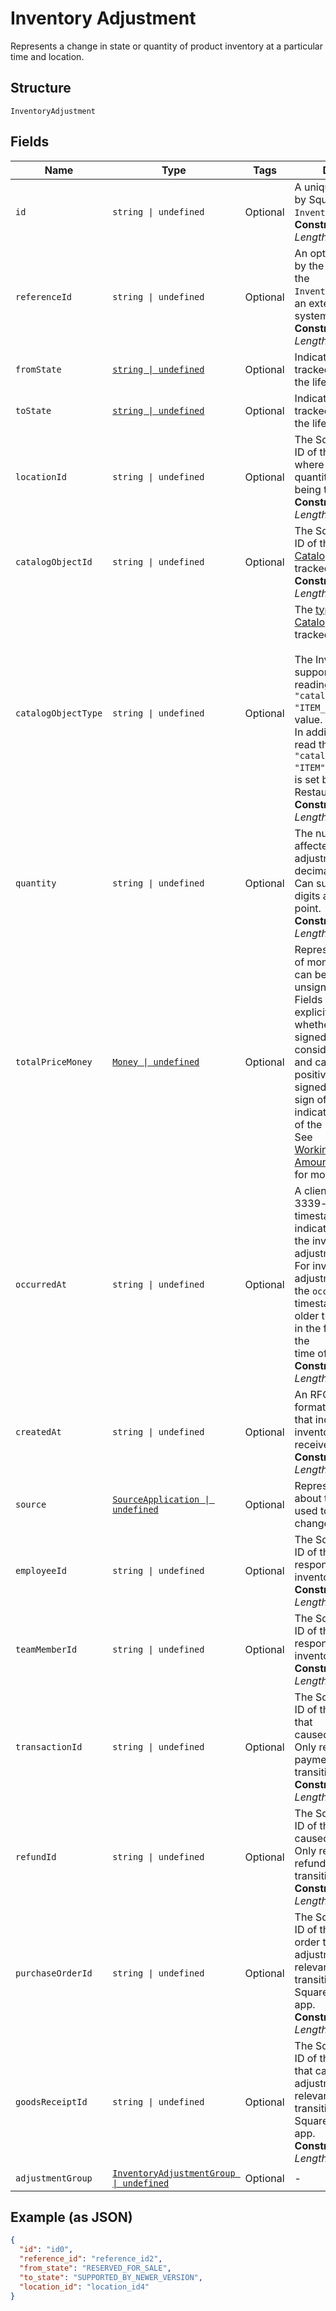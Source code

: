 
# Inventory Adjustment

Represents a change in state or quantity of product inventory at a
particular time and location.

## Structure

`InventoryAdjustment`

## Fields

| Name | Type | Tags | Description |
|  --- | --- | --- | --- |
| `id` | `string \| undefined` | Optional | A unique ID generated by Square for the<br>`InventoryAdjustment`.<br>**Constraints**: *Maximum Length*: `100` |
| `referenceId` | `string \| undefined` | Optional | An optional ID provided by the application to tie the<br>`InventoryAdjustment` to an external<br>system.<br>**Constraints**: *Maximum Length*: `255` |
| `fromState` | [`string \| undefined`](../../doc/models/inventory-state.md) | Optional | Indicates the state of a tracked item quantity in the lifecycle of goods. |
| `toState` | [`string \| undefined`](../../doc/models/inventory-state.md) | Optional | Indicates the state of a tracked item quantity in the lifecycle of goods. |
| `locationId` | `string \| undefined` | Optional | The Square-generated ID of the [Location](entity:Location) where the related<br>quantity of items is being tracked.<br>**Constraints**: *Maximum Length*: `100` |
| `catalogObjectId` | `string \| undefined` | Optional | The Square-generated ID of the<br>[CatalogObject](entity:CatalogObject) being tracked.<br>**Constraints**: *Maximum Length*: `100` |
| `catalogObjectType` | `string \| undefined` | Optional | The [type](entity:CatalogObjectType) of the [CatalogObject](entity:CatalogObject) being tracked.<br><br>The Inventory API supports setting and reading the `"catalog_object_type": "ITEM_VARIATION"` field value.<br>In addition, it can also read the `"catalog_object_type": "ITEM"` field value that is set by the Square Restaurants app.<br>**Constraints**: *Maximum Length*: `14` |
| `quantity` | `string \| undefined` | Optional | The number of items affected by the adjustment as a decimal string.<br>Can support up to 5 digits after the decimal point.<br>**Constraints**: *Maximum Length*: `26` |
| `totalPriceMoney` | [`Money \| undefined`](../../doc/models/money.md) | Optional | Represents an amount of money. `Money` fields can be signed or unsigned.<br>Fields that do not explicitly define whether they are signed or unsigned are<br>considered unsigned and can only hold positive amounts. For signed fields, the<br>sign of the value indicates the purpose of the money transfer. See<br>[Working with Monetary Amounts](https://developer.squareup.com/docs/build-basics/working-with-monetary-amounts)<br>for more information. |
| `occurredAt` | `string \| undefined` | Optional | A client-generated RFC 3339-formatted timestamp that indicates when<br>the inventory adjustment took place. For inventory adjustment updates, the `occurred_at`<br>timestamp cannot be older than 24 hours or in the future relative to the<br>time of the request.<br>**Constraints**: *Maximum Length*: `34` |
| `createdAt` | `string \| undefined` | Optional | An RFC 3339-formatted timestamp that indicates when the inventory adjustment is received.<br>**Constraints**: *Maximum Length*: `34` |
| `source` | [`SourceApplication \| undefined`](../../doc/models/source-application.md) | Optional | Represents information about the application used to generate a change. |
| `employeeId` | `string \| undefined` | Optional | The Square-generated ID of the [Employee](entity:Employee) responsible for the<br>inventory adjustment.<br>**Constraints**: *Maximum Length*: `100` |
| `teamMemberId` | `string \| undefined` | Optional | The Square-generated ID of the [Team Member](entity:TeamMember) responsible for the<br>inventory adjustment.<br>**Constraints**: *Maximum Length*: `100` |
| `transactionId` | `string \| undefined` | Optional | The Square-generated ID of the [Transaction](entity:Transaction) that<br>caused the adjustment. Only relevant for payment-related state<br>transitions.<br>**Constraints**: *Maximum Length*: `255` |
| `refundId` | `string \| undefined` | Optional | The Square-generated ID of the [Refund](entity:Refund) that<br>caused the adjustment. Only relevant for refund-related state<br>transitions.<br>**Constraints**: *Maximum Length*: `255` |
| `purchaseOrderId` | `string \| undefined` | Optional | The Square-generated ID of the purchase order that caused the<br>adjustment. Only relevant for state transitions from the Square for Retail<br>app.<br>**Constraints**: *Maximum Length*: `100` |
| `goodsReceiptId` | `string \| undefined` | Optional | The Square-generated ID of the goods receipt that caused the<br>adjustment. Only relevant for state transitions from the Square for Retail<br>app.<br>**Constraints**: *Maximum Length*: `100` |
| `adjustmentGroup` | [`InventoryAdjustmentGroup \| undefined`](../../doc/models/inventory-adjustment-group.md) | Optional | - |

## Example (as JSON)

```json
{
  "id": "id0",
  "reference_id": "reference_id2",
  "from_state": "RESERVED_FOR_SALE",
  "to_state": "SUPPORTED_BY_NEWER_VERSION",
  "location_id": "location_id4"
}
```

